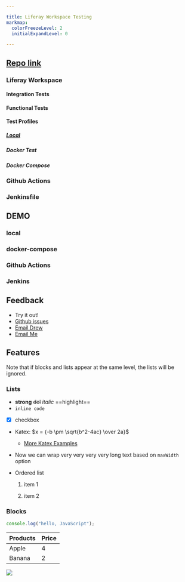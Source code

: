 ```yaml
---

title: Liferay Workspace Testing
markmap:
  colorFreezeLevel: 2
  initialExpandLevel: 0

---
```


## [Repo link](https://github.com/drewbrokke/liferay-workspace-testing)

### Liferay Workspace

#### Integration Tests

#### Functional Tests

#### Test Profiles

##### [Local](devcon-local-markmap.html)

##### Docker Test

##### Docker Compose

### Github Actions

### Jenkinsfile

## DEMO

### local

### docker-compose

### Github Actions

### Jenkins

## Feedback

- Try it out!
- [Github issues](https://github.com/drewbrokke/liferay-workspace-testing/issues)
- [Email Drew](mailto:drew.brokke@liferay.com)
- [Email Me](mailto:gregory.amerson@liferay.com)

## Features

Note that if blocks and lists appear at the same level, the lists will be ignored.

### Lists

- **strong** ~~del~~ _italic_ ==highlight==
- `inline code`
- [x] checkbox
- Katex: $x = {-b \pm \sqrt{b^2-4ac} \over 2a}$ <!-- markmap: fold -->
  - [More Katex Examples](#?d=gist:af76a4c245b302206b16aec503dbe07b:katex.md)
- Now we can wrap very very very very long text based on `maxWidth` option
- Ordered list

  1. item 1

  1. item 2

### Blocks

```js
console.log("hello, JavaScript");
```

| Products | Price |
| -------- | ----- |
| Apple | 4 |
| Banana | 2 |

![](/favicon.png)